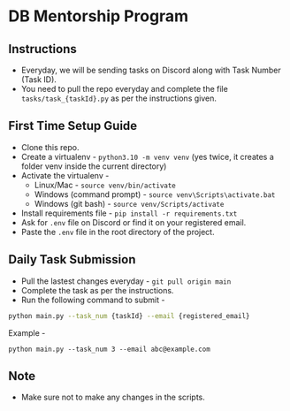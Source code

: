 # DB Mentorship Program

## Instructions
- Everyday, we will be sending tasks on Discord along with Task Number (Task ID).
- You need to pull the repo everyday and complete the file `tasks/task_{taskId}.py` as per the instructions given.

## First Time Setup Guide
- Clone this repo.
- Create a virtualenv - `python3.10 -m venv venv` (yes twice, it creates a folder venv inside the current directory)
- Activate the virtualenv -
  - Linux/Mac - `source venv/bin/activate`
  - Windows (command prompt) - `source venv\Scripts\activate.bat`
  - Windows (git bash) - `source venv/Scripts/activate`
- Install requirements file - `pip install -r requirements.txt`
- Ask for `.env` file on Discord or find it on your registered email.
- Paste the `.env` file in the root directory of the project.

## Daily Task Submission
- Pull the lastest changes everyday - `git pull origin main`
- Complete the task as per the instructions.
- Run the following command to submit -
```bash
python main.py --task_num {taskId} --email {registered_email}
```

Example - 
```
python main.py --task_num 3 --email abc@example.com
```

## Note
- Make sure not to make any changes in the scripts.